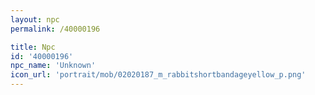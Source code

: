 ```yaml
---
layout: npc
permalink: /40000196

title: Npc
id: '40000196'
npc_name: 'Unknown'
icon_url: 'portrait/mob/02020187_m_rabbitshortbandageyellow_p.png'
---
```

